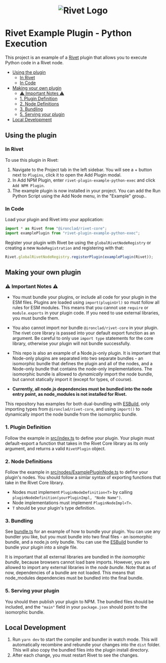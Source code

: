 <h1 align="center"><img src="https://rivet.ironcladapp.com/img/logo-banner-wide.png" alt="Rivet Logo"></h1>

# Rivet Example Plugin - Python Execution

This project is an example of a [Rivet](https://github.com/Ironclad/rivet) plugin that allows you to execute Python code in a Rivet node.

- [Using the plugin](#using-the-plugin)
  - [In Rivet](#in-rivet)
  - [In Code](#in-code)
- [Making your own plugin](#making-your-own-plugin)
  - [⚠️ Important Notes ⚠️](#️-important-notes-️)
  - [1. Plugin Definition](#1-plugin-definition)
  - [2. Node Definitions](#2-node-definitions)
  - [3. Bundling](#3-bundling)
  - [5. Serving your plugin](#5-serving-your-plugin)
- [Local Development](#local-development)

## Using the plugin

### In Rivet

To use this plugin in Rivet:

1. Navigate to the Project tab in the left sidebar. You will see a + button next to `Plugins`,
   click it to open the Add Plugin modal.
2. In Add NPM Plugin, enter `rivet-plugin-example-python-exec` and click `Add NPM Plugin`.
3. The example plugin is now installed in your project. You can add the Run Python Script using the Add Node menu, in the "Example" group..

### In Code

Load your plugin and Rivet into your application:

```ts
import * as Rivet from "@ironclad/rivet-core";
import examplePlugin from "rivet-plugin-example-python-exec";
```

Register your plugin with Rivet be using the `globalRivetNodeRegistry` or creating a new `NodeRegistration` and registering with that:

```ts
Rivet.globalRivetNodeRegistry.registerPlugin(examplePlugin(Rivet));
```

## Making your own plugin

### ⚠️ Important Notes ⚠️

- You must bundle your plugins, or include all code for your plugin in the ESM files. Plugins are loaded using `import(pluginUrl)` so must follow all rules for ESM modules. This means that you cannot use `require` or `module.exports` in your plugin code. If you need to use external libraries, you must bundle them.

- You also cannot import nor bundle `@ironclad/rivet-core` in your plugin. The rivet core library is passed into your default export function as an argument. Be careful to only use `import type` statements for the core library, otherwise your plugin will not bundle successfully.

- This repo is also an example of a Node.js-only plugin. It is important that Node-only plugins are separated into two separate bundles - an isomorphic bundle that defines the plugin and all of the nodes, and a Node-only bundle that contains the node-only implementations. The isomorphic bundle is allowed to _dynamically_ import the node bundle, but cannot statically import it (except for types, of course).

- **Currently, all node.js dependencies must be bundled into the node entry point, as node_modules is not installed for Rivet.**

This repository has examples for both dual-bundling with [ESBuild](https://esbuild.github.io/), only importing types from `@ironclad/rivet-core`, and using `import()` to dynamically import the node bundle from the isomorphic bundle.

### 1. Plugin Definition

Follow the example in [src/index.ts](src/index.ts) to define your plugin. Your plugin must default-export a function that takes in the Rivet Core library as its only argument, and returns a valid `RivetPlugin` object.

### 2. Node Definitions

Follow the example in [src/nodes/ExamplePluginNode.ts](src/nodes/ExamplePluginNode.ts) to define your plugin's nodes. You should follow a simlar syntax of exporting functions that take in the Rivet Core library.

- Nodes must implement `PluginNodeDefinition<T>` by calling `pluginNodeDefinition(yourPluginImpl, "Node Name")`.
- Node implementations must implement `PluginNodeImpl<T>`.
- `T` should be your plugin's type definition.

### 3. Bundling

See [bundle.ts](bundle.ts) for an example of how to bundle your plugin. You can use any bundler you like, but you must bundle into two final files - an isomorphic bundle, and a node.js only bundle. You can use the [ESBuild](https://esbuild.github.io/) bundler to bundle your plugin into a single file.

It is important that all external libraries are bundled in the _isomorphic bundle_, because browsers cannot load bare imports. However, you are allowed to
import any external libraries in the _node bundle_. Note that as of now, dependencies of a bundle are not loaded. This means that node_modules dependencies must be bundled into the final bundle.

### 5. Serving your plugin

You should then publish your plugin to NPM. The bundled files should be included, and the `"main"` field in your `package.json` should point to the isomorphic bundle.

## Local Development

1. Run `yarn dev` to start the compiler and bundler in watch mode. This will automatically recombine and rebundle your changes into the `dist` folder. This will also copy the bundled files into the plugin install directory.
2. After each change, you must restart Rivet to see the changes.
